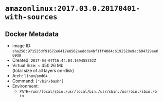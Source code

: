 # `amazonlinux:2017.03.0.20170401-with-sources`

## Docker Metadata

- Image ID: `sha256:971525df91672e6417e8562aeddda4bf1ff40d4cb192520e9ac694729ee009d0`
- Created: `2017-04-07T16:44:04.169455352Z`
- Virtual Size: ~ 450.26 Mb  
  (total size of all layers on-disk)
- Arch: `linux`/`amd64`
- Command: `["/bin/bash"]`
- Environment:
  - `PATH=/usr/local/sbin:/usr/local/bin:/usr/sbin:/usr/bin:/sbin:/bin`
